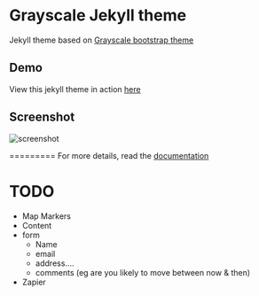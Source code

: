 Grayscale Jekyll theme
=========================

Jekyll theme based on [Grayscale bootstrap theme ](http://ironsummitmedia.github.io/startbootstrap-grayscale/)

## Demo
View this jekyll theme in action [here](https://jeromelachaud.github.io/grayscale-theme)

## Screenshot
![screenshot](https://raw.githubusercontent.com/jeromelachaud/grayscale-theme/master/screenshot.png)

=========
For more details, read the [documentation](http://jekyllrb.com/)


# TODO

* Map Markers
* Content
* form
    * Name
    * email
    * address....
    * comments (eg are you likely to move between now & then)
* Zapier
